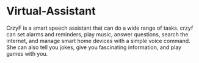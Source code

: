 # Virtual-Assistant
CrzyF is a smart speech assistant that can do a wide range of tasks. crzyf can set alarms and reminders, play music, answer questions, search the internet, and manage smart home devices with a simple voice command. She can also tell you jokes, give you fascinating information, and play games with you.
